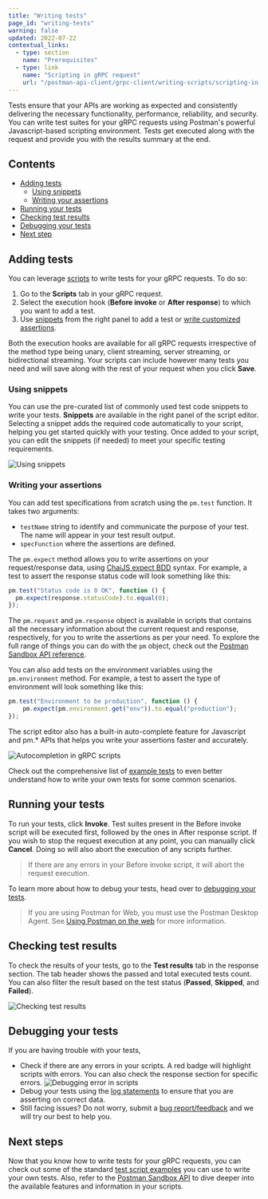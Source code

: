 ```yaml
---
title: "Writing tests"
page_id: "writing-tests"
warning: false
updated: 2022-07-22
contextual_links:
  - type: section
    name: "Prerequisites"
  - type: link
    name: "Scripting in gRPC request"
    url: "/postman-api-client/grpc-client/writing-scripts/scripting-in-grpc-request/"
---
```


Tests ensure that your APIs are working as expected and consistently delivering the necessary functionality, performance, reliability, and security. You can write test suites for your gRPC requests using Postman's powerful Javascript-based scripting environment. Tests get executed along with the request and provide you with the results summary at the end.

## Contents

* [Adding tests](#adding-tests)
    * [Using snippets](#using-snippets)
    * [Writing your assertions](#writing-your-assertions)
* [Running your tests](#running-your-tests)
* [Checking test results](#checking-test-results)
* [Debugging your tests](#debugging-your-tests)
* [Next step](#next-up)

## Adding tests

You can leverage [scripts](/postman-api-client/grpc-client/writing-scripts/scripting-in-grpc-request/) to write tests for your gRPC requests. To do so:

1. Go to the **Scripts** tab in your gRPC request.
2. Select the execution hook (**Before invoke** or **After response**) to which you want to add a test.
3. Use [snippets](#using-snippets) from the right panel to add a test or [write customized assertions](#writing-your-assertions).

Both the execution hooks are available for all gRPC requests irrespective of the method type being unary, client streaming, server streaming, or bidirectional streaming. Your scripts can include however many tests you need and will save along with the rest of your request when you click **Save**.

### Using snippets

You can use the pre-curated list of commonly used test code snippets to write your tests. **Snippets** are available in the right panel of the script editor. Selecting a snippet adds the required code automatically to your script, helping you get started quickly with your testing. Once added to your script, you can edit the snippets (if needed) to meet your specific testing requirements.

<img src="https://assets.postman.com/postman-labs-docs/grpc-docs/writing-scripts/using-snippets-in-grpc-scripts.gif" alt="Using snippets">

### Writing your assertions

You can add test specifications from scratch using the `pm.test` function. It takes two arguments:

* `testName` string to identify and communicate the purpose of your test. The name will appear in your test result output.
* `specFunction` where the assertions are defined.

The `pm.expect` method allows you to write assertions on your request/response data, using <a href='https://www.chaijs.com/api/bdd/' target='_blank'>ChaiJS expect BDD</a> syntax. For example, a test to assert the response status code will look something like this:

```javascript
pm.test("Status code is 0 OK", function () {
  pm.expect(response.statusCode).to.equal(0);
});
```

The `pm.request` and `pm.response` object is available in scripts that contains all the necessary information about the current request and response, respectively, for you to write the assertions as per your need. To explore the full range of things you can do with the `pm` object, check out the [Postman Sandbox API reference](/postman-api-client/grpc-client/writing-scripts/postman-sandbox-api).

You can also add tests on the environment variables using the `pm.environment` method. For example, a test to assert the type of environment will look something like this:

```javascript
pm.test("Environment to be production", function () {
    pm.expect(pm.environment.get("env")).to.equal("production");
});
```

The script editor also has a built-in auto-complete feature for Javascript and pm.* APIs that helps you write your assertions faster and accurately.

<img src="https://assets.postman.com/postman-labs-docs/grpc-docs/writing-scripts/autocompletion-in-grpc-scripts.gif" alt="Autocompletion in gRPC scripts">

Check out the comprehensive list of [example tests](/postman-api-client/grpc-client/writing-scripts/examples) to even better understand how to write your own tests for some common scenarios.

## Running your tests

To run your tests, click **Invoke**. Test suites present in the Before invoke script will be executed first, followed by the ones in After response script. If you wish to stop the request execution at any point, you can manually click **Cancel**. Doing so will also abort the execution of any scripts further.

> If there are any errors in your Before invoke script, it will abort the request execution.

To learn more about how to debug your tests, head over to [debugging your tests](#debugging-your-tests).

> If you are using Postman for Web, you must use the Postman Desktop Agent. See [Using Postman on the web](https://learning.postman.com/docs/getting-started/installation-and-updates/#using-postman-on-the-web) for more information.

## Checking test results

To check the results of your tests, go to the **Test results** tab in the response section. The tab header shows the passed and total executed tests count. You can also filter the result based on the test status (**Passed**, **Skipped**, and **Failed**).

<img src="https://assets.postman.com/postman-labs-docs/grpc-docs/writing-scripts/invoke-grpc-request-with-tests.gif" alt="Checking test results">

## Debugging your tests

If you are having trouble with your tests,

* Check if there are any errors in your scripts. A red badge will highlight scripts with errors. You can also check the response section for specific errors.
  <img src="https://assets.postman.com/postman-labs-docs/grpc-docs/writing-scripts/debugging-error-in-grpc-scripts.gif" alt="Debugging error in scripts">
* Debug your tests using the [log statements](https://learning.postman.com/docs/sending-requests/troubleshooting-api-requests/#using-log-statements) to ensure that you are asserting on correct data.
* Still facing issues? Do not worry, submit a [bug report/feedback](http://localhost:8000/postman-api-client/grpc-client/troubleshooting/#submit-a-bug-reportfeedback) and we will try our best to help you.

## Next steps

Now that you know how to write tests for your gRPC requests, you can check out some of the standard [test script examples](/postman-api-client/grpc-client/writing-scripts/test-examples) you can use to write your own tests. Also, refer to the [Postman Sandbox API](/postman-api-client/grpc-client/writing-scripts/postman-sandbox-api) to dive deeper into the available features and information in your scripts.
